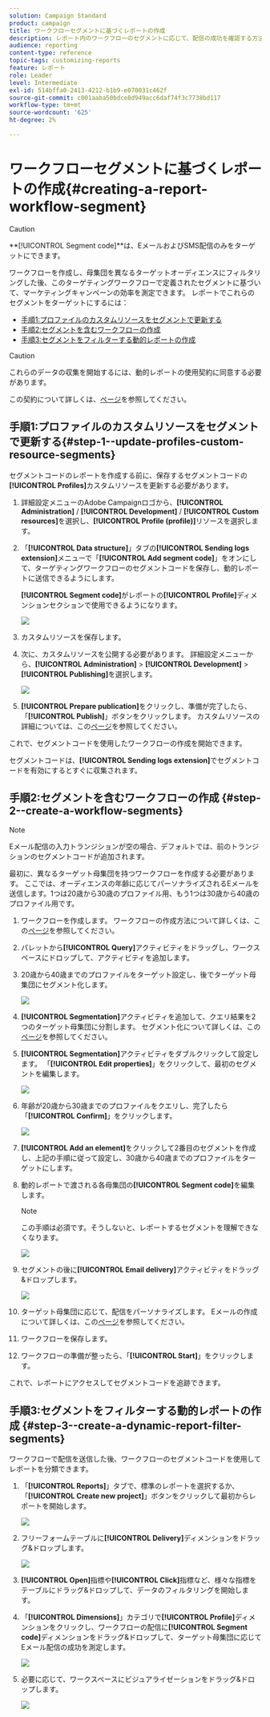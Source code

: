 ```yaml
---
solution: Campaign Standard
product: campaign
title: ワークフローセグメントに基づくレポートの作成
description: レポート内のワークフローのセグメントに応じて、配信の成功を確認する方法を説明します。
audience: reporting
content-type: reference
topic-tags: customizing-reports
feature: レポート
role: Leader
level: Intermediate
exl-id: 514bffa0-2413-4212-b1b9-e070031c462f
source-git-commit: c001aaba50bdce8d949acc6daf74f3c7738bd117
workflow-type: tm+mt
source-wordcount: '625'
ht-degree: 2%

---
```


# ワークフローセグメントに基づくレポートの作成{#creating-a-report-workflow-segment}

>[!CAUTION]
> **[!UICONTROL Segment code]**は、EメールおよびSMS配信のみをターゲットにできます。

ワークフローを作成し、母集団を異なるターゲットオーディエンスにフィルタリングした後、このターゲティングワークフローで定義されたセグメントに基づいて、マーケティングキャンペーンの効率を測定できます。
レポートでこれらのセグメントをターゲットにするには：

* [手順1:プロファイルのカスタムリソースをセグメントで更新する](#step-1--update-profiles-custom-resource-segments)
* [手順2:セグメントを含むワークフローの作成](#step-2--create-a-workflow-segments)
* [手順3:セグメントをフィルターする動的レポートの作成](#step-3--create-a-dynamic-report-filter-segments)

>[!CAUTION]
>これらのデータの収集を開始するには、動的レポートの使用契約に同意する必要があります。
>
>この契約について詳しくは、[ページ](../../reporting/using/about-dynamic-reports.md#dynamic-reporting-usage-agreement)を参照してください。

## 手順1:プロファイルのカスタムリソースをセグメントで更新する{#step-1--update-profiles-custom-resource-segments}

セグメントコードのレポートを作成する前に、保存するセグメントコードの&#x200B;**[!UICONTROL Profiles]**&#x200B;カスタムリソースを更新する必要があります。

1. 詳細設定メニューのAdobe Campaignロゴから、**[!UICONTROL Administration]** / **[!UICONTROL Development]** / **[!UICONTROL Custom resources]**&#x200B;を選択し、**[!UICONTROL Profile (profile)]**&#x200B;リソースを選択します。
1. 「**[!UICONTROL Data structure]**」タブの&#x200B;**[!UICONTROL Sending logs extension]**&#x200B;メニューで「**[!UICONTROL Add segment code]**」をオンにして、ターゲティングワークフローのセグメントコードを保存し、動的レポートに送信できるようにします。

   **[!UICONTROL Segment code]**&#x200B;がレポートの&#x200B;**[!UICONTROL Profile]**&#x200B;ディメンションセクションで使用できるようになります。

   ![](assets/report_segment_4.png)

1. カスタムリソースを保存します。

1. 次に、カスタムリソースを公開する必要があります。
詳細設定メニューから、**[!UICONTROL Administration]** > **[!UICONTROL Development]** > **[!UICONTROL Publishing]**&#x200B;を選択します。

   ![](assets/custom_profile_7.png)

1. **[!UICONTROL Prepare publication]**&#x200B;をクリックし、準備が完了したら、「**[!UICONTROL Publish]**」ボタンをクリックします。 カスタムリソースの詳細については、この[ページ](../../developing/using/updating-the-database-structure.md)を参照してください。

これで、セグメントコードを使用したワークフローの作成を開始できます。

セグメントコードは、**[!UICONTROL Sending logs extension]**&#x200B;でセグメントコードを有効にするとすぐに収集されます。

## 手順2:セグメントを含むワークフローの作成 {#step-2--create-a-workflow-segments}

>[!NOTE]
>Eメール配信の入力トランジションが空の場合、デフォルトでは、前のトランジションのセグメントコードが追加されます。

最初に、異なるターゲット母集団を持つワークフローを作成する必要があります。 ここでは、オーディエンスの年齢に応じてパーソナライズされるEメールを送信します。1つは20歳から30歳のプロファイル用、もう1つは30歳から40歳のプロファイル用です。

1. ワークフローを作成します。 ワークフローの作成方法について詳しくは、この[ページ](../../automating/using/building-a-workflow.md)を参照してください。

1. パレットから&#x200B;**[!UICONTROL Query]**&#x200B;アクティビティをドラッグし、ワークスペースにドロップして、アクティビティを追加します。

1. 20歳から40歳までのプロファイルをターゲット設定し、後でターゲット母集団にセグメント化します。

   ![](assets/report_segment_1.png)

1. **[!UICONTROL Segmentation]**&#x200B;アクティビティを追加して、クエリ結果を2つのターゲット母集団に分割します。 セグメント化について詳しくは、この[ページ](../../automating/using/segmentation.md)を参照してください。

1. **[!UICONTROL Segmentation]**&#x200B;アクティビティをダブルクリックして設定します。 「**[!UICONTROL Edit properties]**」をクリックして、最初のセグメントを編集します。

   ![](assets/report_segment_7.png)

1. 年齢が20歳から30歳までのプロファイルをクエリし、完了したら「**[!UICONTROL Confirm]**」をクリックします。

   ![](assets/report_segment_8.png)

1. **[!UICONTROL Add an element]**&#x200B;をクリックして2番目のセグメントを作成し、上記の手順に従って設定し、30歳から40歳までのプロファイルをターゲットにします。

1. 動的レポートで渡される各母集団の&#x200B;**[!UICONTROL Segment code]**&#x200B;を編集します。

   >[!NOTE]
   >この手順は必須です。そうしないと、レポートするセグメントを理解できなくなります。

   ![](assets/report_segment_9.png)

1. セグメントの後に&#x200B;**[!UICONTROL Email delivery]**&#x200B;アクティビティをドラッグ&amp;ドロップします。

   ![](assets/report_segment_3.png)

1. ターゲット母集団に応じて、配信をパーソナライズします。 Eメールの作成について詳しくは、この[ページ](../../designing/using/designing-content-in-adobe-campaign.md)を参照してください。

1. ワークフローを保存します。

1. ワークフローの準備が整ったら、「**[!UICONTROL Start]**」をクリックします。

これで、レポートにアクセスしてセグメントコードを追跡できます。

## 手順3:セグメントをフィルターする動的レポートの作成 {#step-3--create-a-dynamic-report-filter-segments}

ワークフローで配信を送信した後、ワークフローのセグメントコードを使用してレポートを分類できます。

1. 「**[!UICONTROL Reports]**」タブで、標準のレポートを選択するか、「**[!UICONTROL Create new project]**」ボタンをクリックして最初からレポートを開始します。

   ![](assets/custom_profile_18.png)
1. フリーフォームテーブルに&#x200B;**[!UICONTROL Delivery]**&#x200B;ディメンションをドラッグ&amp;ドロップします。

   ![](assets/report_segment_5.png)

1. **[!UICONTROL Open]**&#x200B;指標や&#x200B;**[!UICONTROL Click]**&#x200B;指標など、様々な指標をテーブルにドラッグ&amp;ドロップして、データのフィルタリングを開始します。
1. 「**[!UICONTROL Dimensions]**」カテゴリで&#x200B;**[!UICONTROL Profile]**&#x200B;ディメンションをクリックし、ワークフローの配信に&#x200B;**[!UICONTROL Segment code]**&#x200B;ディメンションをドラッグ&amp;ドロップして、ターゲット母集団に応じてEメール配信の成功を測定します。

   ![](assets/report_segment_6.png)

1. 必要に応じて、ワークスペースにビジュアライゼーションをドラッグ&amp;ドロップします。

   ![](assets/report_segment_10.png)
